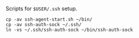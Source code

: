 Scripts for `$USER/.ssh` setup.

    cp -av ssh-agent-start.sh ~/bin/
    cp -av ssh-auth-sock ~/.ssh/
    ln -vs ~/.ssh/ssh-auth-sock ~/bin/ssh-auth-sock

